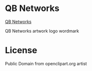 # QB Networks 

[QB Networks](qbnetworkslogowordmark.png)

QB Networks artwork logo wordmark

# License

Public Domain from openclipart.org artist 

